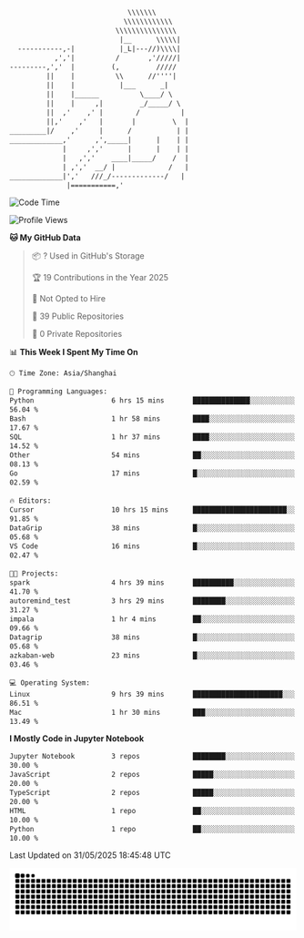 ```
                             \\\\\\\
                            \\\\\\\\\\\\
                          \\\\\\\\\\\\\\\
                           |__      \\\\\|
  -----------,-|           |_L|---//)\\\\|
           ,','|          /       ,'/////|
---------,','  |         (,         /////
         ||    |          \\      //''''|
         ||    |           |___      _|
         ||    |______          \____/ \
         ||    |     ,|         _/_____/ \
         ||  ,'    ,' |        /          |
         ||,'    ,'   |       |         \  |
_________|/    ,'     |      /           | |
_____________,'      ,',_____|      |    | |
             |     ,','      |      |    | |
             |   ,','    ____|_____/    /  |
             | ,','  __/ |             /   |
_____________|','   ///_/-------------/   |
              |===========,'
```

<!--START_SECTION:waka-->
![Code Time](http://img.shields.io/badge/Code%20Time-24%20hrs%2011%20mins-blue)

![Profile Views](http://img.shields.io/badge/Profile%20Views-2-blue)

**🐱 My GitHub Data** 

> 📦 ? Used in GitHub's Storage 
 > 
> 🏆 19 Contributions in the Year 2025
 > 
> 🚫 Not Opted to Hire
 > 
> 📜 39 Public Repositories 
 > 
> 🔑 0 Private Repositories 
 > 
📊 **This Week I Spent My Time On** 

```text
🕑︎ Time Zone: Asia/Shanghai

💬 Programming Languages: 
Python                   6 hrs 15 mins       ██████████████░░░░░░░░░░░   56.04 % 
Bash                     1 hr 58 mins        ████░░░░░░░░░░░░░░░░░░░░░   17.67 % 
SQL                      1 hr 37 mins        ████░░░░░░░░░░░░░░░░░░░░░   14.52 % 
Other                    54 mins             ██░░░░░░░░░░░░░░░░░░░░░░░   08.13 % 
Go                       17 mins             █░░░░░░░░░░░░░░░░░░░░░░░░   02.59 % 

🔥 Editors: 
Cursor                   10 hrs 15 mins      ███████████████████████░░   91.85 % 
DataGrip                 38 mins             █░░░░░░░░░░░░░░░░░░░░░░░░   05.68 % 
VS Code                  16 mins             █░░░░░░░░░░░░░░░░░░░░░░░░   02.47 % 

🐱‍💻 Projects: 
spark                    4 hrs 39 mins       ██████████░░░░░░░░░░░░░░░   41.70 % 
autoremind_test          3 hrs 29 mins       ████████░░░░░░░░░░░░░░░░░   31.27 % 
impala                   1 hr 4 mins         ██░░░░░░░░░░░░░░░░░░░░░░░   09.66 % 
Datagrip                 38 mins             █░░░░░░░░░░░░░░░░░░░░░░░░   05.68 % 
azkaban-web              23 mins             █░░░░░░░░░░░░░░░░░░░░░░░░   03.46 % 

💻 Operating System: 
Linux                    9 hrs 39 mins       ██████████████████████░░░   86.51 % 
Mac                      1 hr 30 mins        ███░░░░░░░░░░░░░░░░░░░░░░   13.49 % 
```

**I Mostly Code in Jupyter Notebook** 

```text
Jupyter Notebook         3 repos             ████████░░░░░░░░░░░░░░░░░   30.00 % 
JavaScript               2 repos             █████░░░░░░░░░░░░░░░░░░░░   20.00 % 
TypeScript               2 repos             █████░░░░░░░░░░░░░░░░░░░░   20.00 % 
HTML                     1 repo              ██░░░░░░░░░░░░░░░░░░░░░░░   10.00 % 
Python                   1 repo              ██░░░░░░░░░░░░░░░░░░░░░░░   10.00 % 
```




 Last Updated on 31/05/2025 18:45:48 UTC
<!--END_SECTION:waka-->

<picture>
  <source media="(prefers-color-scheme: dark)" srcset="https://raw.githubusercontent.com/yuemanly/yuemanly/output/github-contribution-grid-snake-dark.svg" />
  <source media="(prefers-color-scheme: light)" srcset="https://raw.githubusercontent.com/yuemanly/yuemanly/output/github-contribution-grid-snake.svg" />
  <img alt="github-snake" src="https://raw.githubusercontent.com/yuemanly/yuemanly/output/github-contribution-grid-snake.svg" />
</picture>
<!--
**yuemanly/yuemanly** is a ✨ _special_ ✨ repository because its `README.md` (this file) appears on your GitHub profile.

Here are some ideas to get you started:

- 🔭 I’m currently working on ...
- 🌱 I’m currently learning ...
- 👯 I’m looking to collaborate on ...
- 🤔 I’m looking for help with ...
- 💬 Ask me about ...
- 📫 How to reach me: ...
- 😄 Pronouns: ...
- ⚡ Fun fact: ...
-->

